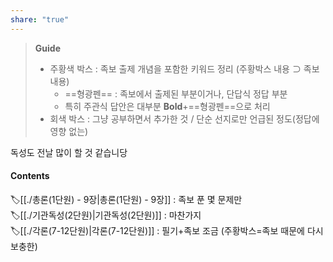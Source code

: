 ```yaml
---
share: "true"
---
```

>**Guide**
>- 주황색 박스 : 족보 출제 개념을 포함한 키워드 정리 (주황박스 내용 ⊃ 족보 내용)
>	- ==형광펜== : 족보에서 출제된 부분이거나, 단답식 정답 부분
>	- 특히 주관식 답안은 대부분 **Bold**+==형광펜==으로 처리
>- 회색 박스 : 그냥 공부하면서 추가한 것 / 단순 선지로만 언급된 정도(정답에 영향 없는)

독성도 전날 많이 할 것 같습니당
#### Contents
🏷️[[./총론(1단원) - 9장|총론(1단원) - 9장]] : 족보 푼 몇 문제만<br>
🏷️[[./기관독성(2단원)|기관독성(2단원)]] : 마찬가지<br>
🏷️[[./각론(7-12단원)|각론(7-12단원)]] : 필기+족보 조금 (주황박스=족보 때문에 다시 보충한)
